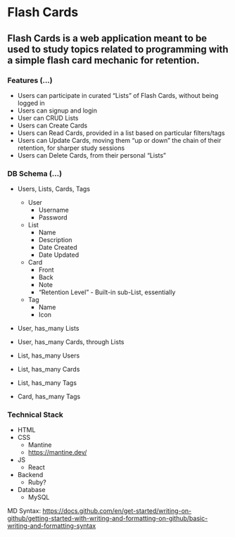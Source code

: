 # Flash Cards

## Flash Cards is a web application meant to be used to study topics related to programming with a simple flash card mechanic for retention.

### Features (...)
- Users can participate in curated “Lists” of Flash Cards, without being logged in
- Users can signup and login
- User can CRUD Lists
- Users can Create Cards
- Users can Read Cards, provided in a list based on particular filters/tags
- Users can Update Cards, moving them “up or down” the chain of their retention, for sharper study sessions
- Users can Delete Cards, from their personal “Lists”

### DB Schema (...)
- Users, Lists, Cards, Tags
    - User
        - Username
        - Password
    - List
        - Name
        - Description
        - Date Created
        - Date Updated
    - Card
        - Front
        - Back
        - Note
        - “Retention Level” - Built-in sub-List, essentially
    - Tag
        - Name
        - Icon

- User, has_many Lists
- User, has_many Cards, through Lists
- List, has_many Users
- List, has_many Cards
- List, has_many Tags
- Card, has_many Tags

### Technical Stack
- HTML
- CSS 
    - Mantine
    - https://mantine.dev/
- JS 
    - React
- Backend
    - Ruby? 
- Database
    - MySQL

MD Syntax: https://docs.github.com/en/get-started/writing-on-github/getting-started-with-writing-and-formatting-on-github/basic-writing-and-formatting-syntax
